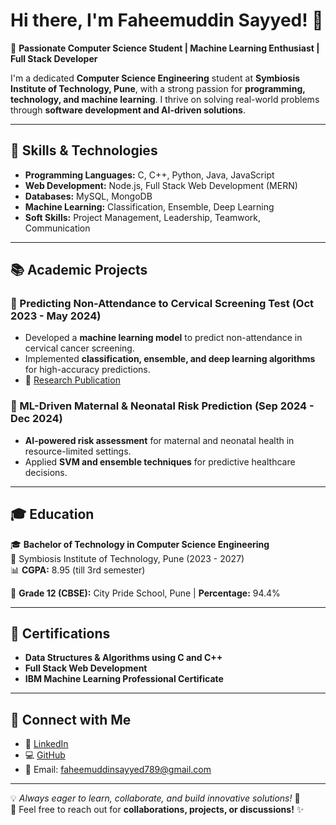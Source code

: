 # Hi there, I'm Faheemuddin Sayyed! 👋

🚀 **Passionate Computer Science Student | Machine Learning Enthusiast | Full Stack Developer**

I'm a dedicated **Computer Science Engineering** student at **Symbiosis Institute of Technology, Pune**, with a strong passion for **programming, technology, and machine learning**. I thrive on solving real-world problems through **software development and AI-driven solutions**.

---

## 🔧 Skills & Technologies

- **Programming Languages:** C, C++, Python, Java, JavaScript
- **Web Development:** Node.js, Full Stack Web Development (MERN)
- **Databases:** MySQL, MongoDB
- **Machine Learning:** Classification, Ensemble, Deep Learning
- **Soft Skills:** Project Management, Leadership, Teamwork, Communication

---

## 📚 Academic Projects

### 🔹 Predicting Non-Attendance to Cervical Screening Test (Oct 2023 - May 2024)
- Developed a **machine learning model** to predict non-attendance in cervical cancer screening.
- Implemented **classification, ensemble, and deep learning algorithms** for high-accuracy predictions.
- 📄 [Research Publication](https://onlinelibrary.wiley.com/doi/10.1111/phn.13334)

### 🔹 ML-Driven Maternal & Neonatal Risk Prediction (Sep 2024 - Dec 2024)
- **AI-powered risk assessment** for maternal and neonatal health in resource-limited settings.
- Applied **SVM and ensemble techniques** for predictive healthcare decisions.

---

## 🎓 Education

🎓 **Bachelor of Technology in Computer Science Engineering**  
📍 Symbiosis Institute of Technology, Pune (2023 - 2027)  
📊 **CGPA:** 8.95 (till 3rd semester)  

🏫 **Grade 12 (CBSE):** City Pride School, Pune | **Percentage:** 94.4%  

---

## 📜 Certifications

- **Data Structures & Algorithms using C and C++**
- **Full Stack Web Development**
- **IBM Machine Learning Professional Certificate**

---

## 📌 Connect with Me

- 🔗 [LinkedIn](https://www.linkedin.com/in/faheem219/)
- 💻 [GitHub](https://github.com/Faheem219)
- 📧 Email: faheemuddinsayyed789@gmail.com

---

💡 *Always eager to learn, collaborate, and build innovative solutions!* 🚀  
🌟 Feel free to reach out for **collaborations, projects, or discussions!** ✨

